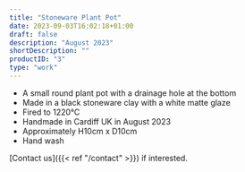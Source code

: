 ```yaml
---
title: "Stoneware Plant Pot"
date: 2023-09-03T16:02:18+01:00
draft: false
description: "August 2023"
shortDescription: ""
productID: "3"
type: "work"
---
```


- A small round plant pot with a drainage hole at the bottom
- Made in a black stoneware clay with a white matte glaze
- Fired to 1220&deg;C
- Handmade in Cardiff UK in August 2023
- Approximately H10cm x D10cm
- Hand wash

[Contact us]({{< ref "/contact" >}}) if interested.